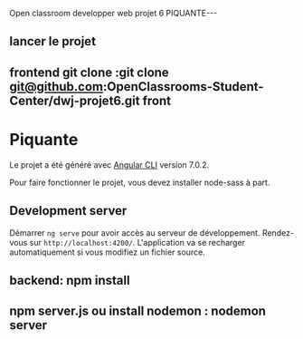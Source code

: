 Open classroom developper web projet 6 PIQUANTE---
## lancer le projet 
## frontend git clone :git clone git@github.com:OpenClassrooms-Student-Center/dwj-projet6.git front 
# Piquante

Le projet a été généré avec [Angular CLI](https://github.com/angular/angular-cli) version 7.0.2.

Pour faire fonctionner le projet, vous devez installer node-sass à part.

## Development server

Démarrer `ng serve` pour avoir accès au serveur de développement. Rendez-vous sur `http://localhost:4200/`. L'application va se recharger automatiquement si vous modifiez un fichier source.
## backend: npm install 
## npm server.js   ou install nodemon : nodemon server